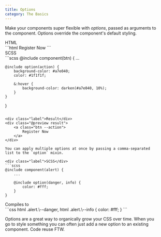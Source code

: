 ```yaml
---
title: Options
category: The Basics
---
```


Make your components super flexible with _options_, passed as arguments to the component. Options override the component's default styling.

<div class="label">HTML</div>
```html
<a class="btn --action">
    Register Now
</a>
```

<div class="label">SCSS</div>
```scss
@include component(btn) {
    ...

    @include option(action) {
        background-color: #a7e040;
        color: #1f1f1f;

        &:hover {
            background-color: darken(#a7e040, 10%);
        }
    }
}
```

<div class="label">Result</div>
<div class="@preview result">
    <a class="btn --action">
        Register Now
    </a>
</div>

You can apply multiple options at once by passing a comma-separated list to the `option` mixin.

<div class="label">SCSS</div>
```scss
@include component(alert) {
    ...

    @include option(danger, info) {
        color: #fff;
    }
}
```

<div class="label">Compiles to</div>
```css
html .alert.\--danger, html .alert.\--info {
    color: #fff;
}
```

Options are a great way to organically grow your CSS over time. When you go to style something you can often just add a new option to an existing component. Code reuse FTW.
